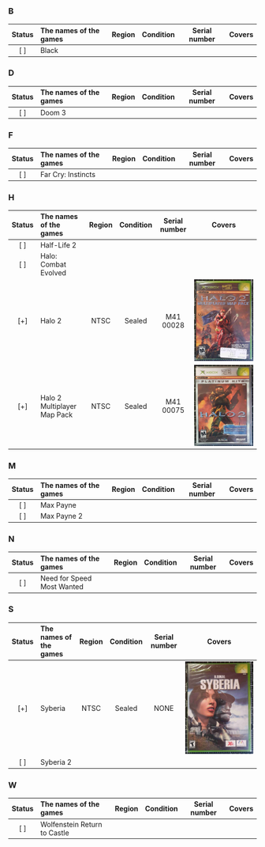 ### B 
 Status | The names of the games      | Region | Condition | Serial number | Covers
:------:|:----------------------------|:------:|:---------:|:-------------:|:--------------:
 [ ]    | Black                       |        |           |               |               

### D 
 Status | The names of the games      | Region | Condition | Serial number | Covers
:------:|:----------------------------|:------:|:---------:|:-------------:|:--------------:
 [ ]    | Doom 3                      |        |           |               |               

### F 
 Status | The names of the games      | Region | Condition | Serial number | Covers
:------:|:----------------------------|:------:|:---------:|:-------------:|:--------------:
 [ ]    | Far Cry: Instincts          |        |           |               |               

### H 
 Status | The names of the games      | Region | Condition | Serial number | Covers
:------:|:----------------------------|:------:|:---------:|:-------------:|:--------------:
 [ ]    | Half-Life 2                 |        |           |               |               
 [ ]    | Halo: Combat Evolved        |        |           |               |
 [+]    | Halo 2                      | NTSC   | Sealed    | M41 00028     | ![cover](./covers/XBox_Original/M41_00028.jpg)
 [+]    | Halo 2 Multiplayer Map Pack | NTSC   | Sealed    | M41 00075     | ![cover](./covers/XBox_Original/M41_00075.jpg)

### M 
 Status | The names of the games      | Region | Condition | Serial number | Covers
:------:|:----------------------------|:------:|:---------:|:-------------:|:--------------:
 [ ]    | Max Payne                   |        |           |               |
 [ ]    | Max Payne 2                 |        |           |               |

### N 
 Status | The names of the games      | Region | Condition | Serial number | Covers
:------:|:----------------------------|:------:|:---------:|:-------------:|:--------------:
 [ ]    | Need for Speed Most Wanted  |        |           |               |

### S 
 Status | The names of the games      | Region | Condition | Serial number | Covers
:------:|:----------------------------|:------:|:---------:|:-------------:|:--------------:
 [+]    | Syberia                     | NTSC   | Sealed    | NONE          | ![cover](./covers/XBox_Original/SYBERIA_1.jpg)
 [ ]    | Syberia 2                   |        |           |               |

### W
 Status | The names of the games       | Region | Condition | Serial number | Covers
:------:|:-----------------------------|:------:|:---------:|:-------------:|:--------------:
 [ ]    | Wolfenstein Return to Castle |        |           |               |